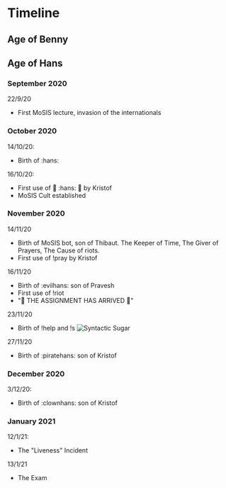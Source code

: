 # Timeline
## Age of Benny

## Age of Hans

### September 2020
22/9/20
- First MoSIS lecture, invasion of the internationals


### October 2020
14/10/20: 
- Birth of :hans:

16/10/20: 
- First use of :pray: :hans: :pray: by Kristof
- MoSIS Cult established


### November 2020
14/11/20
- Birth of MoSIS bot, son of Thibaut. The Keeper of Time, The Giver of Prayers, The Cause of riots.
- First use of !pray by Kristof

16/11/20
- Birth of :evilhans: son of Pravesh
- First use of !riot
- ":partying_face: THE ASSIGNMENT HAS ARRIVED :partying_face:"

23/11/20
- Birth of !help and !s 
![Syntactic Sugar](https://cdn.discordapp.com/attachments/756447015227097088/780505250715926578/sugar.png)

27/11/20
- Birth of :piratehans: son of Kristof
### December 2020
3/12/20:
- Birth of :clownhans: son of Kristof

### January 2021
12/1/21:
- The "Liveness" Incident

13/1/21
- The Exam